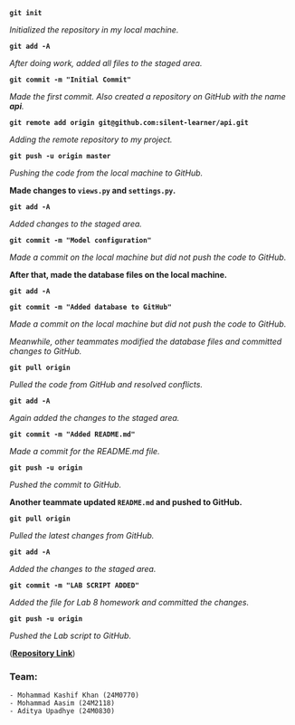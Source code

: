 
**`git init`**

_Initialized the repository in my local machine._

**`git add -A`**

_After doing work, added all files to the staged area._

**`git commit -m "Initial Commit"`**

_Made the first commit. Also created a repository on GitHub with the name **api**._

**`git remote add origin git@github.com:silent-learner/api.git`**

_Adding the remote repository to my project._

**`git push -u origin master`**

_Pushing the code from the local machine to GitHub._

**Made changes to `views.py` and `settings.py`.**

**`git add -A`**

_Added changes to the staged area._

**`git commit -m "Model configuration"`**

_Made a commit on the local machine but did not push the code to GitHub._

**After that, made the database files on the local machine.**

**`git add -A`**

**`git commit -m "Added database to GitHub"`**

_Made a commit on the local machine but did not push the code to GitHub._

_Meanwhile, other teammates modified the database files and committed changes to GitHub._

**`git pull origin`**

_Pulled the code from GitHub and resolved conflicts._

**`git add -A`**

_Again added the changes to the staged area._

**`git commit -m "Added README.md"`**

_Made a commit for the README.md file._

**`git push -u origin`**

_Pushed the commit to GitHub._

**Another teammate updated `README.md` and pushed to GitHub.**

**`git pull origin`**

_Pulled the latest changes from GitHub._

**`git add -A`**

_Added the changes to the staged area._

**`git commit -m "LAB SCRIPT ADDED"`**

_Added the file for Lab 8 homework and committed the changes._

**`git push -u origin`**

_Pushed the Lab script to GitHub._

([**Repository Link**](https://github.com/silent-learner/api))

### Team: 
    - Mohammad Kashif Khan (24M0770)
    - Mohammad Aasim (24M2118)
    - Aditya Upadhye (24M0830)